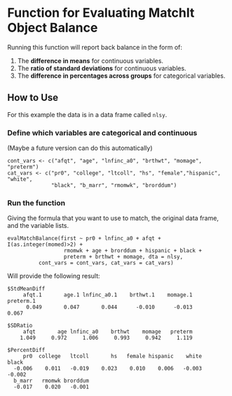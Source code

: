 # Function for Evaluating MatchIt Object Balance

Running this function will report back balance in the form of:

1. The **difference in means** for continuous variables.
2. The **ratio of standard deviations** for continuous variables.
3. The **difference in percentages across groups** for categorical variables.

## How to Use

For this example the data is in a data frame called `nlsy`.

### Define which variables are categorical and continuous

(Maybe a future version can do this automatically)

```{r}
cont_vars <- c("afqt", "age", "lnfinc_a0", "brthwt", "momage", "preterm")
cat_vars <- c("pr0", "college", "ltcoll", "hs", "female","hispanic", "white",
              "black", "b_marr", "rmomwk", "brorddum")
```

### Run the function

Giving the formula that you want to use to match, the original data frame, and the variable lists.

```{r}
evalMatchBalance(first ~ pr0 + lnfinc_a0 + afqt + I(as.integer(momed)>2) + 
                  rmomwk + age + brorddum + hispanic + black +
                  preterm + brthwt + momage, dta = nlsy,
          cont_vars = cont_vars, cat_vars = cat_vars)
```

Will provide the following result:

```
$StdMeanDiff
     afqt.1       age.1 lnfinc_a0.1    brthwt.1    momage.1   preterm.1 
      0.049       0.047       0.044      -0.010      -0.013       0.067 

$SDRatio
     afqt       age lnfinc_a0    brthwt    momage   preterm 
    1.049     0.972     1.006     0.993     0.942     1.119 

$PercentDiff
     pr0  college   ltcoll       hs   female hispanic    white    black 
  -0.006    0.011   -0.019    0.023    0.010    0.006   -0.003   -0.002 
  b_marr   rmomwk brorddum 
  -0.017    0.020   -0.001 
```
